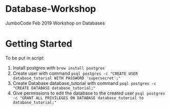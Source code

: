 # Database-Workshop
JumboCode Feb 2019 Workshop on Databases



# Getting Started

To be put in  script

1. Install postgres with `brew install postgres`
2. Create user with command `psql postgres -c "CREATE USER database_tutorial WITH PASSWORD 'supersecret';"`
3. Create  Database database_tutorial with command `psql postgres -c "CREATE DATABASE database_tutorial;"`
4. Give permissions to edit the database to the created user `psql postgres -c "GRANT ALL PRIVILEGES ON DATABASE database_tutorial to database_tutorial;"`


# 
